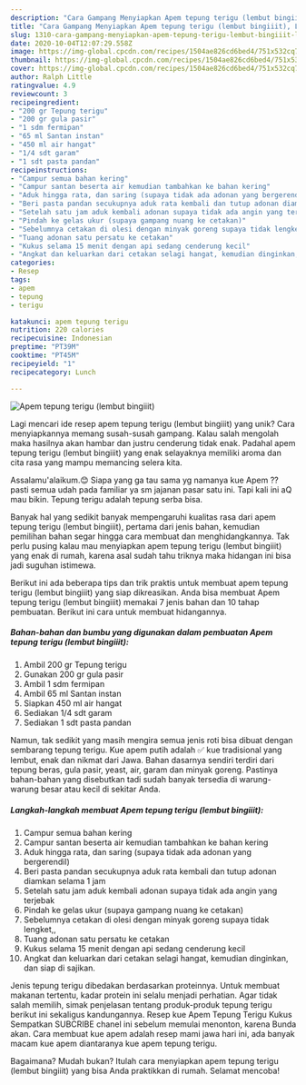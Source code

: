 ```yaml
---
description: "Cara Gampang Menyiapkan Apem tepung terigu (lembut bingiiit), Lezat"
title: "Cara Gampang Menyiapkan Apem tepung terigu (lembut bingiiit), Lezat"
slug: 1310-cara-gampang-menyiapkan-apem-tepung-terigu-lembut-bingiiit-lezat
date: 2020-10-04T12:07:29.558Z
image: https://img-global.cpcdn.com/recipes/1504ae826cd6bed4/751x532cq70/apem-tepung-terigu-lembut-bingiiit-foto-resep-utama.jpg
thumbnail: https://img-global.cpcdn.com/recipes/1504ae826cd6bed4/751x532cq70/apem-tepung-terigu-lembut-bingiiit-foto-resep-utama.jpg
cover: https://img-global.cpcdn.com/recipes/1504ae826cd6bed4/751x532cq70/apem-tepung-terigu-lembut-bingiiit-foto-resep-utama.jpg
author: Ralph Little
ratingvalue: 4.9
reviewcount: 3
recipeingredient:
- "200 gr Tepung terigu"
- "200 gr gula pasir"
- "1 sdm fermipan"
- "65 ml Santan instan"
- "450 ml air hangat"
- "1/4 sdt garam"
- "1 sdt pasta pandan"
recipeinstructions:
- "Campur semua bahan kering"
- "Campur santan beserta air kemudian tambahkan ke bahan kering"
- "Aduk hingga rata, dan saring (supaya tidak ada adonan yang bergerendil)"
- "Beri pasta pandan secukupnya aduk rata kembali dan tutup adonan diamkan selama 1 jam"
- "Setelah satu jam aduk kembali adonan supaya tidak ada angin yang terjebak"
- "Pindah ke gelas ukur (supaya gampang nuang ke cetakan)"
- "Sebelumnya cetakan di olesi dengan minyak goreng supaya tidak lengket,,"
- "Tuang adonan satu persatu ke cetakan"
- "Kukus selama 15 menit dengan api sedang cenderung kecil"
- "Angkat dan keluarkan dari cetakan selagi hangat, kemudian dinginkan, dan siap di sajikan."
categories:
- Resep
tags:
- apem
- tepung
- terigu

katakunci: apem tepung terigu 
nutrition: 220 calories
recipecuisine: Indonesian
preptime: "PT39M"
cooktime: "PT45M"
recipeyield: "1"
recipecategory: Lunch

---
```



![Apem tepung terigu (lembut bingiiit)](https://img-global.cpcdn.com/recipes/1504ae826cd6bed4/751x532cq70/apem-tepung-terigu-lembut-bingiiit-foto-resep-utama.jpg)

Lagi mencari ide resep apem tepung terigu (lembut bingiiit) yang unik? Cara menyiapkannya memang susah-susah gampang. Kalau salah mengolah maka hasilnya akan hambar dan justru cenderung tidak enak. Padahal apem tepung terigu (lembut bingiiit) yang enak selayaknya memiliki aroma dan cita rasa yang mampu memancing selera kita.

Assalamu&#39;alaikum.😊 Siapa yang ga tau sama yg namanya kue Apem ?? pasti semua udah pada familiar ya sm jajanan pasar satu ini. Tapi kali ini aQ mau bikin. Tepung terigu adalah tepung serba bisa.

Banyak hal yang sedikit banyak mempengaruhi kualitas rasa dari apem tepung terigu (lembut bingiiit), pertama dari jenis bahan, kemudian pemilihan bahan segar hingga cara membuat dan menghidangkannya. Tak perlu pusing kalau mau menyiapkan apem tepung terigu (lembut bingiiit) yang enak di rumah, karena asal sudah tahu triknya maka hidangan ini bisa jadi suguhan istimewa.


Berikut ini ada beberapa tips dan trik praktis untuk membuat apem tepung terigu (lembut bingiiit) yang siap dikreasikan. Anda bisa membuat Apem tepung terigu (lembut bingiiit) memakai 7 jenis bahan dan 10 tahap pembuatan. Berikut ini cara untuk membuat hidangannya.

<!--inarticleads1-->

##### Bahan-bahan dan bumbu yang digunakan dalam pembuatan Apem tepung terigu (lembut bingiiit):

1. Ambil 200 gr Tepung terigu
1. Gunakan 200 gr gula pasir
1. Ambil 1 sdm fermipan
1. Ambil 65 ml Santan instan
1. Siapkan 450 ml air hangat
1. Sediakan 1/4 sdt garam
1. Sediakan 1 sdt pasta pandan


Namun, tak sedikit yang masih mengira semua jenis roti bisa dibuat dengan sembarang tepung terigu. Kue apem putih adalah ✅ kue tradisional yang lembut, enak dan nikmat dari Jawa. Bahan dasarnya sendiri terdiri dari tepung beras, gula pasir, yeast, air, garam dan minyak goreng. Pastinya bahan-bahan yang disebutkan tadi sudah banyak tersedia di warung-warung besar atau kecil di sekitar Anda. 

<!--inarticleads2-->

##### Langkah-langkah membuat Apem tepung terigu (lembut bingiiit):

1. Campur semua bahan kering
1. Campur santan beserta air kemudian tambahkan ke bahan kering
1. Aduk hingga rata, dan saring (supaya tidak ada adonan yang bergerendil)
1. Beri pasta pandan secukupnya aduk rata kembali dan tutup adonan diamkan selama 1 jam
1. Setelah satu jam aduk kembali adonan supaya tidak ada angin yang terjebak
1. Pindah ke gelas ukur (supaya gampang nuang ke cetakan)
1. Sebelumnya cetakan di olesi dengan minyak goreng supaya tidak lengket,,
1. Tuang adonan satu persatu ke cetakan
1. Kukus selama 15 menit dengan api sedang cenderung kecil
1. Angkat dan keluarkan dari cetakan selagi hangat, kemudian dinginkan, dan siap di sajikan.


Jenis tepung terigu dibedakan berdasarkan proteinnya. Untuk membuat makanan tertentu, kadar protein ini selalu menjadi perhatian. Agar tidak salah memilih, simak penjelasan tentang produk-produk tepung terigu berikut ini sekaligus kandungannya. Resep kue Apem Tepung Terigu Kukus Sempatkan SUBCRIBE chanel ini sebelum memulai menonton, karena Bunda akan. Cara membuat kue apem adalah resep mami jawa hari ini, ada banyak macam kue apem diantaranya kue apem tepung terigu. 

Bagaimana? Mudah bukan? Itulah cara menyiapkan apem tepung terigu (lembut bingiiit) yang bisa Anda praktikkan di rumah. Selamat mencoba!
